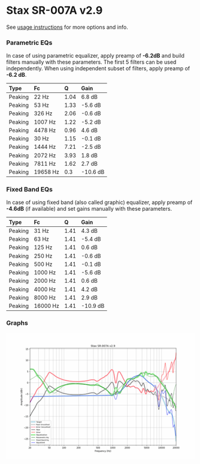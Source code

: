 # Stax SR-007A v2.9
See [usage instructions](https://github.com/jaakkopasanen/AutoEq#usage) for more options and info.

### Parametric EQs
In case of using parametric equalizer, apply preamp of **-6.2dB** and build filters manually
with these parameters. The first 5 filters can be used independently.
When using independent subset of filters, apply preamp of **-6.2 dB**.

| Type    | Fc       |    Q | Gain     |
|:--------|:---------|:-----|:---------|
| Peaking | 22 Hz    | 1.04 | 6.8 dB   |
| Peaking | 53 Hz    | 1.33 | -5.6 dB  |
| Peaking | 326 Hz   | 2.06 | -0.6 dB  |
| Peaking | 1007 Hz  | 1.22 | -5.2 dB  |
| Peaking | 4478 Hz  | 0.96 | 4.6 dB   |
| Peaking | 30 Hz    | 1.15 | -0.1 dB  |
| Peaking | 1444 Hz  | 7.21 | -2.5 dB  |
| Peaking | 2072 Hz  | 3.93 | 1.8 dB   |
| Peaking | 7811 Hz  | 1.62 | 2.7 dB   |
| Peaking | 19658 Hz | 0.3  | -10.6 dB |

### Fixed Band EQs
In case of using fixed band (also called graphic) equalizer, apply preamp of **-4.6dB**
(if available) and set gains manually with these parameters.

| Type    | Fc       |    Q | Gain     |
|:--------|:---------|:-----|:---------|
| Peaking | 31 Hz    | 1.41 | 4.3 dB   |
| Peaking | 63 Hz    | 1.41 | -5.4 dB  |
| Peaking | 125 Hz   | 1.41 | 0.6 dB   |
| Peaking | 250 Hz   | 1.41 | -0.6 dB  |
| Peaking | 500 Hz   | 1.41 | -0.1 dB  |
| Peaking | 1000 Hz  | 1.41 | -5.6 dB  |
| Peaking | 2000 Hz  | 1.41 | 0.6 dB   |
| Peaking | 4000 Hz  | 1.41 | 4.2 dB   |
| Peaking | 8000 Hz  | 1.41 | 2.9 dB   |
| Peaking | 16000 Hz | 1.41 | -10.9 dB |

### Graphs
![](./Stax%20SR-007A%20v2.9.png)